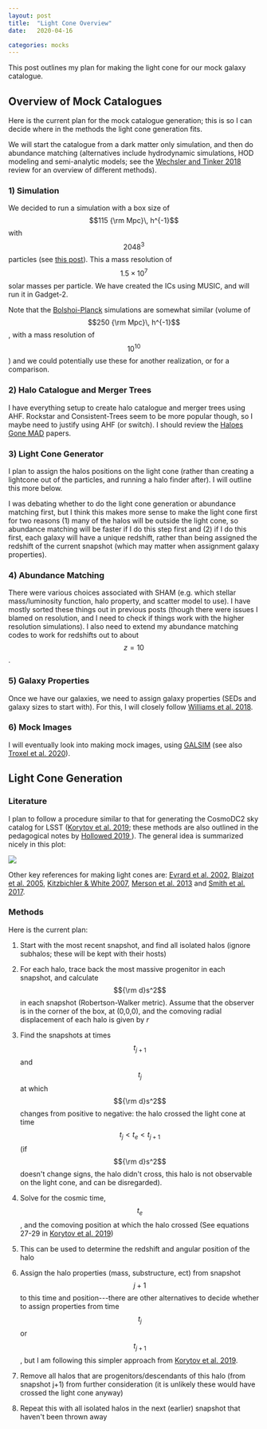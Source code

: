 ```yaml
---
layout: post
title:  "Light Cone Overview"
date:   2020-04-16

categories: mocks
---
```


This post outlines my plan for making the light cone for our mock galaxy catalogue.


## Overview of Mock Catalogues

Here is the current plan for the mock catalogue generation; this is so I can decide where in the methods the light cone generation fits.

We will start the catalogue from a dark matter only simulation, and then do abundance matching (alternatives include hydrodynamic simulations, HOD modeling and semi-analytic models; see the <a href="https://ui.adsabs.harvard.edu/abs/2018ARA%26A..56..435W/abstract">Wechsler and Tinker 2018</a> review for an overview of different methods).

### 1) Simulation

We decided to run a simulation with a box size of $$115 {\rm Mpc}\, h^{-1}$$ with $$2048^3$$ particles (see <a href="https://ndrakos.github.io/blog/mocks/Box_Size/">this post</a>). This a mass resolution of $$1.5 \times 10^7$$ solar masses per particle. We have created the ICs using MUSIC, and will run it in Gadget-2.


Note that the <a href="http://hipacc.ucsc.edu/Bolshoi/MergerTrees.html">Bolshoi-Planck</a> simulations are somewhat similar (volume of $$250 {\rm Mpc}\, h^{-1}$$, with a mass resolution of $$10^{10}$$) and we could potentially use these for another realization, or for a comparison.



### 2) Halo Catalogue and Merger Trees

I have everything setup to create halo catalogue and merger trees using AHF. Rockstar and Consistent-Trees seem to be more popular though, so I maybe need to justify using AHF (or switch). I should review the <a href="https://ui.adsabs.harvard.edu/abs/2011MNRAS.415.2293K/abstract">Haloes Gone MAD</a> papers.


### 3) Light Cone Generator

I plan to assign the halos positions on the light cone (rather than creating a lightcone out of the particles, and running a halo finder after). I will outline this more below.

I was debating whether to do the light cone generation or abundance matching first, but I think this makes more sense to make the light cone first for two reasons (1) many of the halos will be outside the light cone, so abundance matching will be faster if I do this step first and (2) if I do this first, each galaxy will have a unique redshift, rather than being assigned the redshift of the current snapshot (which may matter when assignment galaxy properties).


### 4) Abundance Matching

There were various choices associated with SHAM (e.g. which stellar mass/luminosity function, halo property, and scatter model to use). I have mostly sorted these things out in previous posts (though there were issues I blamed on resolution, and I need to check if things work with the higher resolution simulations). I also need to extend my abundance matching codes to work for redshifts out to about $$z=10$$.


### 5) Galaxy Properties

Once we have our galaxies, we need to assign galaxy properties (SEDs and galaxy sizes to start with). For this, I will closely follow <a href="https://ui.adsabs.harvard.edu/abs/2018ApJS..236...33W/abstract"> Williams et al. 2018</a>.

### 6) Mock Images

I will eventually look into making mock images, using <a href="https://ui.adsabs.harvard.edu/abs/2015A%26C....10..121R/abstract">GALSIM</a> (see also <a href="https://ui.adsabs.harvard.edu/abs/2019arXiv191209481T/abstract">Troxel et al. 2020</a>).




## Light Cone Generation

### Literature

I plan to follow a procedure similar to that for generating the CosmoDC2 sky catalog for LSST (<a href="https://ui.adsabs.harvard.edu/abs/2019ApJS..245...26K/abstract">Korytov et al. 2019</a>; these methods are  also outlined in the pedagogical notes by <a href="https://ui.adsabs.harvard.edu/abs/2019arXiv190608355H/abstract"> Hollowed 2019 </a>). The general idea is summarized nicely in this plot:

<img src="{{ site.baseurl }}/assets/plots/Korytov_LightCone.png">


Other key references for making light cones are: <a href="https://ui.adsabs.harvard.edu/abs/2002ApJ...573....7E/abstract">Evrard et al. 2002</a>, <a href="https://ui.adsabs.harvard.edu/abs/2005MNRAS.360..159B/abstract">Blaizot et al. 2005</a>, <a href="https://ui.adsabs.harvard.edu/abs/2007MNRAS.376....2K/abstract">Kitzbichler & White 2007</a>,  <a href="https://ui.adsabs.harvard.edu/abs/2013MNRAS.429..556M/abstract">Merson et al. 2013</a> and <a href="https://ui.adsabs.harvard.edu/abs/2017MNRAS.470.4646S/abstract">Smith et al. 2017</a>.


### Methods

Here is the current plan:

1) Start with the most recent snapshot, and find all isolated halos (ignore subhalos; these will be kept with their hosts)

2) For each halo, trace back the most massive progenitor in each snapshot, and calculate $${\rm d}s^2$$ in each snapshot (Robertson-Walker metric). Assume that the observer is in the corner of the box, at (0,0,0), and the comoving radial displacement of each halo is given by $r$

3) Find the snapshots at times $$t_{j+1}$$ and $$t_j$$ at which $${\rm d}s^2$$ changes from positive to negative: the halo crossed the light cone at time $$t_j<t_e<t_{j+1}$$ (if  $${\rm d}s^2$$ doesn't change signs, the halo didn't cross, this halo is not observable on the light cone, and can be disregarded).

4) Solve for the cosmic time, $$t_e$$, and the comoving position at which the halo crossed (See equations 27-29 in <a href="https://ui.adsabs.harvard.edu/abs/2019ApJS..245...26K/abstract">Korytov et al. 2019</a>)

5) This can be used to determine the redshift and angular position of the halo

6) Assign the halo properties (mass, substructure, ect) from snapshot $$j+1$$ to this time and position---there are other alternatives to decide whether to assign properties from time $$t_j$$ or $$t_{j+1}$$, but I am following this simpler approach from <a href="https://ui.adsabs.harvard.edu/abs/2019ApJS..245...26K/abstract">Korytov et al. 2019</a>.

7) Remove all halos that are progenitors/descendants of this halo (from snapshot j+1) from further consideration (it is unlikely these would have crossed the light cone anyway)

8) Repeat this with all isolated halos in the next (earlier) snapshot that haven't been thrown away
